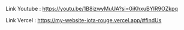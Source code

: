 Link Youtube : https://youtu.be/1B8izwyMuUA?si=0iKhxuBYIR9OZkpq

Link Vercel : https://my-website-iota-rouge.vercel.app/#findUs
